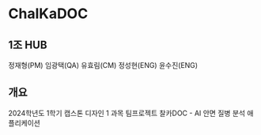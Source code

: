 # ChalKaDOC
## 1조 HUB
정재형(PM)  임광택(QA)  유효림(CM)  정성현(ENG)  윤수진(ENG)

## 개요
2024학년도 1학기 캡스톤 디자인 1 과목 팀프로젝트
찰카DOC - AI 안면 질병 분석 애플리케이션
